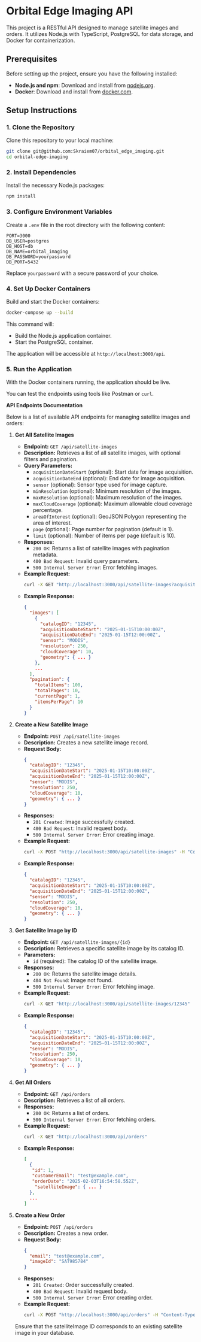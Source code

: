 # Orbital Edge Imaging API

This project is a RESTful API designed to manage satellite images and orders. It utilizes Node.js with TypeScript, PostgreSQL for data storage, and Docker for containerization.

## Prerequisites

Before setting up the project, ensure you have the following installed:

- **Node.js and npm**: Download and install from [nodejs.org](https://nodejs.org/).
- **Docker**: Download and install from [docker.com](https://www.docker.com/).

## Setup Instructions

### 1. Clone the Repository

Clone this repository to your local machine:

```bash
git clone git@github.com:Skraiem07/orbital_edge_imaging.git
cd orbital-edge-imaging
```

### 2. Install Dependencies

Install the necessary Node.js packages:

```bash
npm install
```

### 3. Configure Environment Variables

Create a `.env` file in the root directory with the following content:

```
PORT=3000
DB_USER=postgres
DB_HOST=db
DB_NAME=orbital_imaging
DB_PASSWORD=yourpassword
DB_PORT=5432
```

Replace `yourpassword` with a secure password of your choice.

### 4. Set Up Docker Containers

Build and start the Docker containers:

```bash
docker-compose up --build
```

This command will:

- Build the Node.js application container.
- Start the PostgreSQL container.

The application will be accessible at `http://localhost:3000/api`.

### 5. Run the Application

With the Docker containers running, the application should be live.

You can test the endpoints using tools like Postman or `curl`.


**API Endpoints Documentation**

Below is a list of available API endpoints for managing satellite images and orders:

1. **Get All Satellite Images**

   - **Endpoint:** `GET /api/satellite-images`
   - **Description:** Retrieves a list of all satellite images, with optional filters and pagination.
   - **Query Parameters:**
     - `acquisitionDateStart` (optional): Start date for image acquisition.
     - `acquisitionDateEnd` (optional): End date for image acquisition.
     - `sensor` (optional): Sensor type used for image capture.
     - `minResolution` (optional): Minimum resolution of the images.
     - `maxResolution` (optional): Maximum resolution of the images.
     - `maxCloudCoverage` (optional): Maximum allowable cloud coverage percentage.
     - `areaOfInterest` (optional): GeoJSON Polygon representing the area of interest.
     - `page` (optional): Page number for pagination (default is 1).
     - `limit` (optional): Number of items per page (default is 10).
   - **Responses:**
     - `200 OK`: Returns a list of satellite images with pagination metadata.
     - `400 Bad Request`: Invalid query parameters.
     - `500 Internal Server Error`: Error fetching images.
   - **Example Request:**
     ```bash
     curl -X GET "http://localhost:3000/api/satellite-images?acquisitionDateStart=2025-01-01&acquisitionDateEnd=2025-02-01&sensor=MODIS&page=1&limit=10"
     ```
   - **Example Response:**
     ```json
     {
       "images": [
         {
           "catalogID": "12345",
           "acquisitionDateStart": "2025-01-15T10:00:00Z",
           "acquisitionDateEnd": "2025-01-15T12:00:00Z",
           "sensor": "MODIS",
           "resolution": 250,
           "cloudCoverage": 10,
           "geometry": { ... }
         },
         ...
       ],
       "pagination": {
         "totalItems": 100,
         "totalPages": 10,
         "currentPage": 1,
         "itemsPerPage": 10
       }
     }
     ```

2. **Create a New Satellite Image**

   - **Endpoint:** `POST /api/satellite-images`
   - **Description:** Creates a new satellite image record.
   - **Request Body:**
     ```json
     {
       "catalogID": "12345",
       "acquisitionDateStart": "2025-01-15T10:00:00Z",
       "acquisitionDateEnd": "2025-01-15T12:00:00Z",
       "sensor": "MODIS",
       "resolution": 250,
       "cloudCoverage": 10,
       "geometry": { ... }
     }
     ```
   - **Responses:**
     - `201 Created`: Image successfully created.
     - `400 Bad Request`: Invalid request body.
     - `500 Internal Server Error`: Error creating image.
   - **Example Request:**
     ```bash
     curl -X POST "http://localhost:3000/api/satellite-images" -H "Content-Type: application/json" -d '{"catalogID":"12345","acquisitionDateStart":"2025-01-15T10:00:00Z","acquisitionDateEnd":"2025-01-15T12:00:00Z","sensor":"MODIS","resolution":250,"cloudCoverage":10,"geometry":{...}}'
     ```
   - **Example Response:**
     ```json
     {
       "catalogID": "12345",
       "acquisitionDateStart": "2025-01-15T10:00:00Z",
       "acquisitionDateEnd": "2025-01-15T12:00:00Z",
       "sensor": "MODIS",
       "resolution": 250,
       "cloudCoverage": 10,
       "geometry": { ... }
     }
     ```

3. **Get Satellite Image by ID**

   - **Endpoint:** `GET /api/satellite-images/{id}`
   - **Description:** Retrieves a specific satellite image by its catalog ID.
   - **Parameters:**
     - `id` (required): The catalog ID of the satellite image.
   - **Responses:**
     - `200 OK`: Returns the satellite image details.
     - `404 Not Found`: Image not found.
     - `500 Internal Server Error`: Error fetching image.
   - **Example Request:**
     ```bash
     curl -X GET "http://localhost:3000/api/satellite-images/12345"
     ```
   - **Example Response:**
     ```json
     {
       "catalogID": "12345",
       "acquisitionDateStart": "2025-01-15T10:00:00Z",
       "acquisitionDateEnd": "2025-01-15T12:00:00Z",
       "sensor": "MODIS",
       "resolution": 250,
       "cloudCoverage": 10,
       "geometry": { ... }
     }
     ```

4. **Get All Orders**

   - **Endpoint:** `GET /api/orders`
   - **Description:** Retrieves a list of all orders.
   - **Responses:**
     - `200 OK`: Returns a list of orders.
     - `500 Internal Server Error`: Error fetching orders.
   - **Example Request:**
     ```bash
     curl -X GET "http://localhost:3000/api/orders"
     ```
   - **Example Response:**
     ```json
     [
       {
        "id": 1,
        "customerEmail": "test@example.com",
        "orderDate": "2025-02-03T16:54:58.552Z",
         "satelliteImage": { ... }
       },
       ...
     ]
     ```

5. **Create a New Order**

   - **Endpoint:** `POST /api/orders`
   - **Description:** Creates a new order.
   - **Request Body:**
     ```json
     {
       "email": "test@example.com",
       "imageId": "SAT985784"
     }
     ```
   - **Responses:**
     - `201 Created`: Order successfully created.
     - `400 Bad Request`: Invalid request body.
     - `500 Internal Server Error`: Error creating order.
   - **Example Request:**
     ```bash
     curl -X POST "http://localhost:3000/api/orders" -H "Content-Type: application/json" -d '{"email":"test@example.com","imageId":SAT985784}'
     ```
    Ensure that the satelliteImage ID corresponds to an existing satellite image in your database.